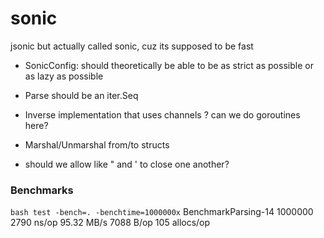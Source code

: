 # sonic

jsonic but actually called sonic, cuz its supposed to be fast

- SonicConfig: should theoretically be able to be as strict as possible or as lazy as possible

- Parse should be an iter.Seq
- Inverse implementation that uses channels ? can we do goroutines here?
- Marshal/Unmarshal from/to structs

- should we allow like " and ' to close one another?

### Benchmarks

`bash test -bench=. -benchtime=1000000x`
BenchmarkParsing-14 1000000 2790 ns/op 95.32 MB/s 7088 B/op 105 allocs/op
